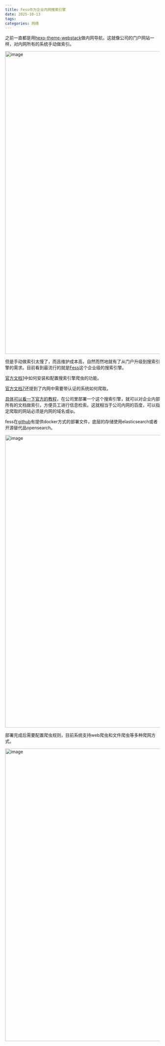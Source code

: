 ```yaml
---
title: Fess作为企业内网搜索引擎
date: 2025-10-13
tags:
categories: 网络
---
```


之前一直都是用[hexo-theme-webstack](https://github.com/HCLonely/hexo-theme-webstack/)做内网导航，这就像公司的门户网站一样，对内网所有的系统手动做索引。

<img width="1899" height="987" alt="image" src="https://github.com/user-attachments/assets/46258a8e-15d4-47f3-8b9a-353e5c931e96" />

但是手动做索引太慢了，而且维护成本高，自然而然地就有了从门户升级到搜索引擎的需求。目前看到最流行的就是[Fess](https://fess.codelibs.org/)这个企业级的搜索引擎。

[官方文档1](https://fess.codelibs.org/articles/1/document.html)中如何安装和配置搜索引擎爬虫的功能。

[官方文档7](https://fess.codelibs.org/articles/7/document.html)还提到了内网中需要带认证的系统如何爬取。

[具体可以看一下官方的教程](https://fess.codelibs.org/articles.html#list-of-published-articles)，在公司里部署一个这个搜索引擎，就可以对企业内部所有的文档做索引，方便员工进行信息检索。这就相当于公司内网的百度，可以指定爬取的网站必须是内网的域名或ip。

fess在[github](https://github.com/codelibs/docker-fess)有提供docker方式的部署文件，底层的存储使用elasticsearch或者开源替代品opensearch。

<img width="1912" height="954" alt="image" src="https://github.com/user-attachments/assets/dbd03890-a287-4e45-b217-3523a84792d5" />

部署完成后需要配置爬虫规则，目前系统支持web爬虫和文件爬虫等多种爬网方式。

<img width="1912" height="954" alt="image" src="https://github.com/user-attachments/assets/3c84ffea-d1b8-4d3a-bfd2-aebbec0b1df6" />
